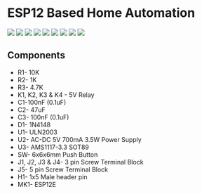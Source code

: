 # ESP12 Based Home Automation

<img src="images/3D_Top.PNG">
<img src="images/3D_Bottom.png">
<img src="images/PCB_01.png">
<img src="images/PCB_02.png">
<img src="images/PCB_03.jpg">
<img src="images/PCB_04.jpg">
<img src="images/PCB_05.jpeg">
<img src="images/PCB_06.jpeg">
<img src="images/Schematic.png">

## Components
- R1- 10K
- R2- 1K
- R3- 4.7K
- K1, K2, K3 & K4 - 5V Relay
- C1-100nF (0.1uF)
- C2- 47uF
- C3- 100nF (0.1uF)
- D1- 1N4148
- U1- ULN2003
- U2- AC-DC 5V 700mA 3.5W Power Supply
- U3- AMS1117-3.3 SOT89
- SW- 6x6x6mm Push Button
- J1, J2, J3 & J4- 3 pin Screw Terminal Block
- J5- 5 pin Screw Terminal Block
- H1- 1x5 Male header pin
- MK1- ESP12E